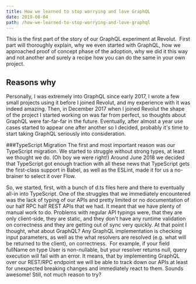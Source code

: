 ```yaml
---
title: How we learned to stop worrying and love GraphQL
date: 2019-08-04
path: /how-we-learned-to-stop-worrying-and-love-graphql
---
```


This is the first part of the story of our GraphQL experiment at Revolut. 
First part will thoroughly explain, why we even started with GraphQL, how we approached proof of concept phase of the
adoption, why we did it this way and not another and surely a recipe how you can do the same in your own project.

## Reasons why <br>

Personally, I was extremely into GraphQL since early 2017, I wrote a few small projects using it before I joined Revolut,
and my experience with it was indeed amazing. Then, in December 2017 when I joined Revolut the shape of the project I
started working on was far from perfect, so thoughts about GraphQL were far-far-far in the future. Eventually, after almost
a year use cases started to appear one after another so I decided, probably it's time to start taking GraphQL seriously into consideration.

###TypeScript Migration
The first and most important reason was our TypeScript migration. We started to struggle without strong types, at least we thought we do. (Oh boy we were right!)
Around June 2018 we decided that TypeScript got enough traction with all these news that TypeScript gets the first-class
support in Babel, as well as the ESLint, made it for us a no-brainer to select it over Flow.

So, we started, first, with a bunch of d.ts files here and there to eventually all-in into TypeScript.
One of the struggles that we immediately encountered was the lack of typing of our APIs and pretty limited or no documentation
of our half RPC half REST APIs that we had. It meant that we have plenty of manual work to do.
Problems with regular API typings were, that they are only client-side, they are static, and they don't have any runtime
validation on correctness and they are getting out of sync very quickly. At that point I thought, what about GraphQL?
Any GraphQL implementation is checking input parameters, as well as the what resolvers are resolved
(e.g. what will be returned to the client), on correctness. 
For example, if your field fullName on type User is non-nullable, but your resolver returns null, query execution will
fail with an error.
It means, that by implementing GraphQL over our REST/RPC endpoint we will be able to track down our APIs at least for
unexpected breaking changes and immediately react to them. Sounds awesome! Still, not much reason to try?
